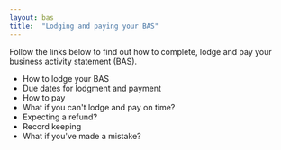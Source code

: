 ```yaml
---
layout: bas
title:  "Lodging and paying your BAS"
---
```


<p>Follow the links below to find out how to complete, lodge and pay your business activity statement (BAS).</p>
<ul>
<li>How to lodge your BAS</li>
<li>Due dates for lodgment and payment</li>
<li>How to pay</li>
<li>What if you can't lodge and pay on time?</li>
<li>Expecting a refund?</li>
<li>Record keeping</li>
<li>What if you've made a mistake?</p></li>
</ul>

